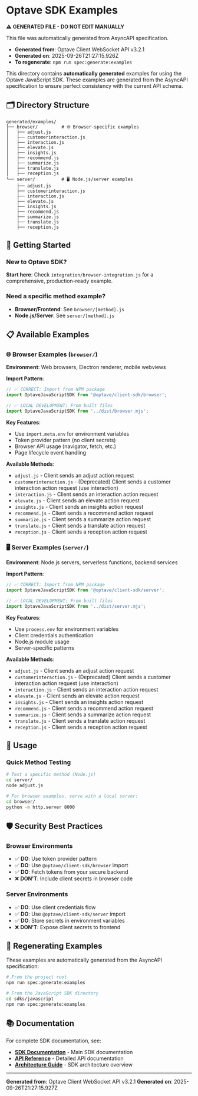 # Optave SDK Examples

⚠️  **GENERATED FILE - DO NOT EDIT MANUALLY**

This file was automatically generated from AsyncAPI specification.

- **Generated from**: Optave Client WebSocket API v3.2.1
- **Generated on**: 2025-09-26T21:27:15.926Z
- **To regenerate**: `npm run spec:generate:examples`

This directory contains **automatically generated** examples for using the Optave JavaScript SDK. These examples are generated from the AsyncAPI specification to ensure perfect consistency with the current API schema.

## 🗂️ Directory Structure

```
generated/examples/
├── browser/         # 🌐 Browser-specific examples
│   ├── adjust.js
│   ├── customerinteraction.js
│   ├── interaction.js
│   ├── elevate.js
│   ├── insights.js
│   ├── recommend.js
│   ├── summarize.js
│   ├── translate.js
│   ├── reception.js
└── server/          # 🖥️ Node.js/server examples
    ├── adjust.js
    ├── customerinteraction.js
    ├── interaction.js
    ├── elevate.js
    ├── insights.js
    ├── recommend.js
    ├── summarize.js
    ├── translate.js
    ├── reception.js
```

## 🚀 Getting Started

### New to Optave SDK?
**Start here**: Check `integration/browser-integration.js` for a comprehensive, production-ready example.

### Need a specific method example?
- **Browser/Frontend**: See `browser/[method].js`
- **Node.js/Server**: See `server/[method].js`

## 📋 Available Examples

### 🌐 Browser Examples (`browser/`)
**Environment**: Web browsers, Electron renderer, mobile webviews

**Import Pattern**:
```javascript
// ✅ CORRECT: Import from NPM package
import OptaveJavaScriptSDK from '@optave/client-sdk/browser';

// ✅ LOCAL DEVELOPMENT: From built files
import OptaveJavaScriptSDK from '../dist/browser.mjs';
```

**Key Features**:
- Use `import.meta.env` for environment variables
- Token provider pattern (no client secrets)
- Browser API usage (navigator, fetch, etc.)
- Page lifecycle event handling

**Available Methods**:
- `adjust.js` - Client sends an adjust action request
- `customerinteraction.js` - (Deprecated) Client sends a customer interaction action request (use interaction)
- `interaction.js` - Client sends an interaction action request
- `elevate.js` - Client sends an elevate action request
- `insights.js` - Client sends an insights action request
- `recommend.js` - Client sends a recommend action request
- `summarize.js` - Client sends a summarize action request
- `translate.js` - Client sends a translate action request
- `reception.js` - Client sends a reception action request

### 🖥️ Server Examples (`server/`)
**Environment**: Node.js servers, serverless functions, backend services

**Import Pattern**:
```javascript
// ✅ CORRECT: Import from NPM package
import OptaveJavaScriptSDK from '@optave/client-sdk/server';

// ✅ LOCAL DEVELOPMENT: From built files
import OptaveJavaScriptSDK from '../dist/server.mjs';
```

**Key Features**:
- Use `process.env` for environment variables
- Client credentials authentication
- Node.js module usage
- Server-specific patterns

**Available Methods**:
- `adjust.js` - Client sends an adjust action request
- `customerinteraction.js` - (Deprecated) Client sends a customer interaction action request (use interaction)
- `interaction.js` - Client sends an interaction action request
- `elevate.js` - Client sends an elevate action request
- `insights.js` - Client sends an insights action request
- `recommend.js` - Client sends a recommend action request
- `summarize.js` - Client sends a summarize action request
- `translate.js` - Client sends a translate action request
- `reception.js` - Client sends a reception action request

## 🔧 Usage

### Quick Method Testing
```bash
# Test a specific method (Node.js)
cd server/
node adjust.js

# For browser examples, serve with a local server:
cd browser/
python -m http.server 8000
```

## 🛡️ Security Best Practices

### Browser Environments
- ✅ **DO**: Use token provider pattern
- ✅ **DO**: Use `@optave/client-sdk/browser` import
- ✅ **DO**: Fetch tokens from your secure backend
- ❌ **DON'T**: Include client secrets in browser code

### Server Environments
- ✅ **DO**: Use client credentials flow
- ✅ **DO**: Use `@optave/client-sdk/server` import
- ✅ **DO**: Store secrets in environment variables
- ❌ **DON'T**: Expose client secrets to frontend

## 🔄 Regenerating Examples

These examples are automatically generated from the AsyncAPI specification:

```bash
# From the project root
npm run spec:generate:examples

# From the JavaScript SDK directory
cd sdks/javascript
npm run spec:generate:examples
```

## 📚 Documentation

For complete SDK documentation, see:
- **[SDK Documentation](../README.md)** - Main SDK documentation
- **[API Reference](../docs/api/)** - Detailed API documentation
- **[Architecture Guide](../docs/architecture.md)** - SDK architecture overview

---

**Generated from**: Optave Client WebSocket API v3.2.1
**Generated on**: 2025-09-26T21:27:15.927Z